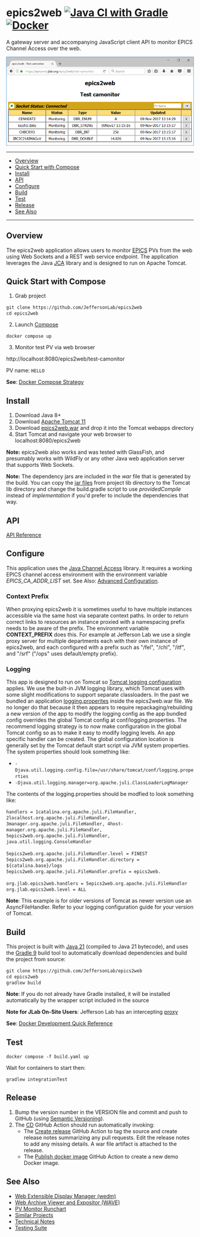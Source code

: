 # epics2web [![Java CI with Gradle](https://github.com/JeffersonLab/epics2web/actions/workflows/ci.yaml/badge.svg)](https://github.com/JeffersonLab/epics2web/actions/workflows/ci.yaml) [![Docker](https://img.shields.io/docker/v/jeffersonlab/epics2web?sort=semver&label=DockerHub)](https://hub.docker.com/r/jeffersonlab/epics2web)
A gateway server and accompanying JavaScript client API to monitor EPICS Channel Access over the web.

![MonitorTest](https://github.com/JeffersonLab/epics2web/raw/main/doc/img/MonitorTest.png?raw=true "MonitorTest")

---
- [Overview](https://github.com/JeffersonLab/epics2web#overview)
- [Quick Start with Compose](https://github.com/JeffersonLab/epics2web#quick-start-with-compose)
- [Install](https://github.com/JeffersonLab/epics2web#build)
- [API](https://github.com/JeffersonLab/epics2web#api)
- [Configure](https://github.com/JeffersonLab/epics2web#configure)
- [Build](https://github.com/JeffersonLab/epics2web#build) 
- [Test](https://github.com/JeffersonLab/epics2web#test)
- [Release](https://github.com/JeffersonLab/epics2web#release)
- [See Also](https://github.com/JeffersonLab/epics2web#see-also)
---

## Overview
The epics2web application allows users to monitor [EPICS](http://www.aps.anl.gov/epics/) PVs from the web using Web Sockets and a REST web service endpoint.  The application leverages the Java [JCA](https://github.com/epics-base/jca) library and is designed to run on Apache Tomcat.

## Quick Start with Compose 
1. Grab project
```
git clone https://github.com/JeffersonLab/epics2web
cd epics2web
```
2. Launch [Compose](https://github.com/docker/compose)
```
docker compose up
```
3. Monitor test PV via web browser   

http://localhost:8080/epics2web/test-camonitor

PV name: `HELLO`

**See**: [Docker Compose Strategy](https://gist.github.com/slominskir/a7da801e8259f5974c978f9c3091d52c)

## Install
   1. Download Java 8+
   1. Download [Apache Tomcat 11](http://tomcat.apache.org/)
   1. Download [epics2web.war](https://github.com/JeffersonLab/epics2web/releases) and drop it into the Tomcat webapps directory
   1. Start Tomcat and navigate your web browser to localhost:8080/epics2web

**Note:** epics2web also works and was tested with GlassFish, and presumably works with WildFly or any other Java web application server that supports Web Sockets.

**Note:** The dependency jars are included in the _war_ file that is generated by the build.  You can copy the [jar files](https://github.com/JeffersonLab/epics2web/tree/master/lib) from project lib directory to the Tomcat lib directory and change the build.gradle script to use _providedCompile_ instead of _implementation_ if you'd prefer to include the dependencies that way.

## API

[API Reference](https://github.com/JeffersonLab/epics2web/wiki/API-Reference)

## Configure

This application uses the [Java Channel Access](https://github.com/epics-base/jca) library.   It requires a working EPICS channel access environment with the environment variable *EPICS_CA_ADDR_LIST* set.  See Also: [Advanced Configuration](https://github.com/JeffersonLab/epics2web/wiki/Advanced-Configuration).

### Context Prefix
When proxying epics2web it is sometimes useful to have multiple instances accessible via the same host via separate context paths.  In order to return correct links to resources an instance proxied with a namespacing prefix needs to be aware of the prefix.  The environment variable **CONTEXT_PREFIX** does this.  For example at Jefferson Lab we use a single proxy server for multiple departments each with their own instance of epics2web, and each configured with a prefix such as "/fel", "/chl", "/itf", and "/srf" ("/ops" uses default/empty prefix).


### Logging
This app is designed to run on Tomcat so [Tomcat logging configuration](https://tomcat.apache.org/tomcat-9.0-doc/logging.html) applies.  We use the built-in JVM logging library, which Tomcat uses with some slight modifications to support separate classloaders.  In the past we bundled an application [logging.properites](https://github.com/JeffersonLab/epics2web/blob/956894699ef1b303907a04720aeb50260ffa72b1/src/main/resources/logging.properties) inside the epics2web.war file.  We no longer do that because it then appears to require repackaging/rebuilding a new version of the app to modify the logging config as the app bundled config overrides the global Tomcat config at conf/logging.properties.  The recommend logging strategy is to now make configuration in the global Tomcat config so as to make it easy to modify logging levels.  An app specific handler can be created.  The global configuration location is generally set by the Tomcat default start script via JVM system properties.  The system properties should look something like: 
- `-Djava.util.logging.config.file=/usr/share/tomcat/conf/logging.properties`
- `-Djava.util.logging.manager=org.apache.juli.ClassLoaderLogManager`

The contents of the logging.properties should be modfied to look something like:
```
handlers = 1catalina.org.apache.juli.FileHandler, 2localhost.org.apache.juli.FileHandler, 3manager.org.apache.juli.FileHandler, 4host-manager.org.apache.juli.FileHandler, 5epics2web.org.apache.juli.FileHandler, java.util.logging.ConsoleHandler

5epics2web.org.apache.juli.FileHandler.level = FINEST
5epics2web.org.apache.juli.FileHandler.directory = ${catalina.base}/logs
5epics2web.org.apache.juli.FileHandler.prefix = epics2web.

org.jlab.epics2web.handlers = 5epics2web.org.apache.juli.FileHandler
org.jlab.epics2web.level = ALL
```

**Note**: This example is for older versions of Tomcat as newer version use an AsyncFileHandler.  Refer to your logging configuration guide for your version of Tomcat.

## Build
This project is built with [Java 21](https://adoptium.net/) (compiled to Java 21 bytecode), and uses the [Gradle 9](https://gradle.org/) build tool to automatically download dependencies and build the project from source:

```
git clone https://github.com/JeffersonLab/epics2web
cd epics2web
gradlew build
```
**Note**: If you do not already have Gradle installed, it will be installed automatically by the wrapper script included in the source

**Note for JLab On-Site Users**: Jefferson Lab has an intercepting [proxy](https://gist.github.com/slominskir/92c25a033db93a90184a5994e71d0b78)

**See**: [Docker Development Quick Reference](https://gist.github.com/slominskir/a7da801e8259f5974c978f9c3091d52c#development-quick-reference)

## Test
```
docker compose -f build.yaml up
```
Wait for containers to start then:
```
gradlew integrationTest
```
## Release
1. Bump the version number in the VERSION file and commit and push to GitHub (using [Semantic Versioning](https://semver.org/)).
2. The [CD](https://github.com/JeffersonLab/epics2web/blob/main/.github/workflows/cd.yaml) GitHub Action should run automatically invoking:
    - The [Create release](https://github.com/JeffersonLab/java-workflows/blob/main/.github/workflows/gh-release.yaml) GitHub Action to tag the source and create release notes summarizing any pull requests.   Edit the release notes to add any missing details.  A war file artifact is attached to the release.
    - The [Publish docker image](https://github.com/JeffersonLab/container-workflows/blob/main/.github/workflows/docker-publish.yaml) GitHub Action to create a new demo Docker image.

## See Also
- [Web Extensible Display Manager (wedm)](https://github.com/JeffersonLab/wedm)
- [Web Archive Viewer and Expositor (WAVE)](https://github.com/JeffersonLab/wave)
- [PV Monitor Runchart](https://github.com/JeffersonLab/runchart)
- [Similar Projects](https://github.com/JeffersonLab/epics2web/wiki/Similar-Projects)
- [Technical Notes](https://github.com/JeffersonLab/epics2web/wiki/Technical-Notes)
- [Testing Suite](https://github.com/JeffersonLab/jca-test-suite)
